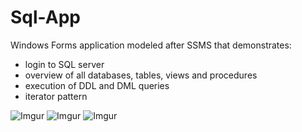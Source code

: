 # Sql-App

Windows Forms application modeled after SSMS that demonstrates:
- login to SQL server
- overview of all databases, tables, views and procedures
- execution of DDL and DML queries
- iterator pattern

![Imgur](https://i.imgur.com/Qlfa4va.png)
![Imgur](https://i.imgur.com/LBMvWwt.png)
![Imgur](https://i.imgur.com/pTK9I9p.png)
